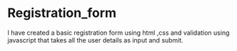 # Registration_form
I have created a basic registration form using html ,css and validation using javascript that takes all the user details as input and submit.
